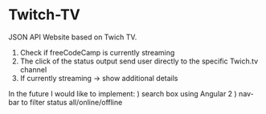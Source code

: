 # Twitch-TV
 JSON API
Website based on Twich TV.
1) Check if freeCodeCamp is currently streaming
2) The click of the status output send user directly to the specific Twich.tv channel
3) If currently streaming -> show additional details

In the future I would like to implement:
) search box using Angular 2
) nav-bar to filter status all/online/offline
